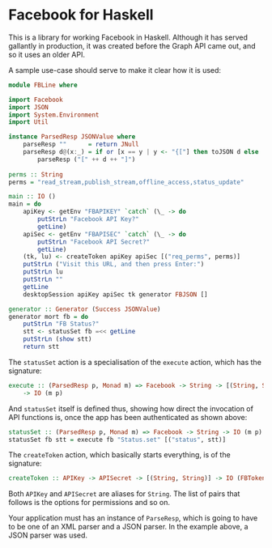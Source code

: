 Facebook for Haskell
====================
This is a library for working Facebook in Haskell.
Although it has served gallantly in production, it was created before the Graph API came out, and so it uses an older API.

A sample use-case should serve to make it clear how it is used:

```haskell
module FBLine where

import Facebook
import JSON
import System.Environment
import Util

instance ParsedResp JSONValue where
    parseResp ""      = return JNull
    parseResp d@(x:_) = if or [x == y | y <- "{["] then toJSON d else
        parseResp ("[" ++ d ++ "]")
    
perms :: String
perms = "read_stream,publish_stream,offline_access,status_update"

main :: IO ()
main = do
    apiKey <- getEnv "FBAPIKEY" `catch` (\_ -> do
        putStrLn "Facebook API Key?"
        getLine)
    apiSec <- getEnv "FBAPISEC" `catch` (\_ -> do
        putStrLn "Facebook API Secret?"
        getLine)
    (tk, lu) <- createToken apiKey apiSec [("req_perms", perms)]
    putStrLn ("Visit this URL, and then press Enter:")
    putStrLn lu
    putStrLn ""
    getLine
    desktopSession apiKey apiSec tk generator FBJSON []

generator :: Generator (Success JSONValue)
generator mort fb = do
    putStrLn "FB Status?"
    stt <- statusSet fb =<< getLine
    putStrLn (show stt)
    return stt
```

The `statusSet` action is a specialisation of the `execute` action, which has the signature:

```haskell
execute :: (ParsedResp p, Monad m) => Facebook -> String -> [(String, String)]
    -> IO (m p)
```

And `statusSet` itself is defined thus, showing how direct the invocation of API functions is, once the app has been authenticated as shown above:

```haskell
statusSet :: (ParsedResp p, Monad m) => Facebook -> String -> IO (m p)
statusSet fb stt = execute fb "Status.set" [("status", stt)]
```

The `createToken` action, which basically starts everything, is of the signature:

```haskell
createToken :: APIKey -> APISecret -> [(String, String)] -> IO (FBToken, LoginURL)
```

Both `APIKey` and `APISecret` are aliases for `String`. The list of pairs that follows is the options for permissions and so on.

Your application must has an instance of `ParseResp`, which is going to have to be one of an XML parser and a JSON parser. In the example above, a JSON parser was used.
